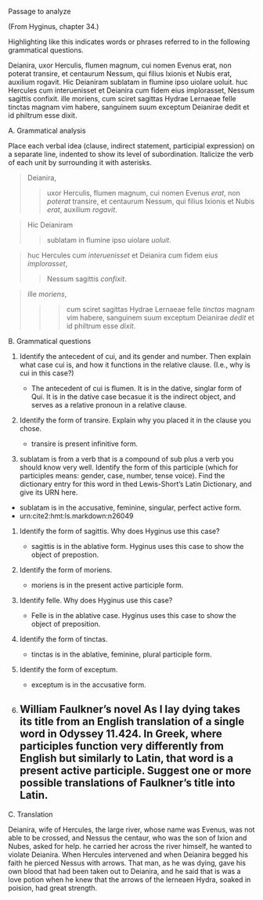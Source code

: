 
Passage to analyze

(From Hyginus, chapter 34.)

Highlighting like this indicates words or phrases referred to in the following grammatical questions.

Deianira, uxor Herculis, flumen magnum, cui nomen Evenus erat, non poterat transire, et centaurum Nessum, qui filius Ixionis et Nubis erat, auxilium rogavit. Hic Deianiram sublatam in flumine ipso uiolare uoluit. huc Hercules cum interuenisset et Deianira cum fidem eius implorasset, Nessum sagittis confixit.
ille moriens, cum sciret sagittas Hydrae Lernaeae felle tinctas magnam vim habere, sanguinem suum exceptum Deianirae dedit et id philtrum esse dixit.

A. Grammatical analysis

Place each verbal idea (clause, indirect statement, participial expression) on a separate line, indented to show its level of subordination. Italicize the verb of each unit by surrounding it with asterisks.

> Deianira, 
>> uxor Herculis, 
> flumen magnum, 
>> cui nomen Evenus *erat*,
> non *poterat* transire, 
> et centaurum Nessum, 
>> qui filius Ixionis et Nubis *erat*, 
> auxilium *rogavit*.

> Hic Deianiram 
>> sublatam in flumine ipso 
> uiolare *uoluit*.

> huc Hercules cum *interuenisset* 
> et Deianira cum fidem eius *implorasset*,
>> Nessum sagittis *confixit*.

> ille *moriens*, 
>>> cum sciret sagittas Hydrae Lernaeae felle *tinctas* magnam vim habere,
> sanguinem suum exceptum Deianirae *dedit* 
>> et id philtrum esse *dixit*.


B. Grammatical questions

1. Identify the antecedent of cui, and its gender and number. Then explain what case cui is, and how it functions in the relative clause. (I.e., why is cui in this case?)
    - The antecedent of cui is flumen. It is in the dative, singlar form of Qui. It is in the dative case becasue it is the indirect object, and serves as a relative pronoun in a relative clause. 

1. Identify the form of transire. Explain why you placed it in the clause you chose.
    - transire is present infinitive form. 
    
1. sublatam is from a verb that is a compound of sub plus a verb you should know very well. Identify the form of this participle (which for participles means: gender, case, number, tense voice). Find the dictionary entry for this word in thed Lewis-Short’s Latin Dictionary, and give its URN here.
- sublatam is in the accusative, feminine, singular, perfect active form. 
- urn:cite2:hmt:ls.markdown:n26049

1. Identify the form of sagittis. Why does Hyginus use this case?
    - sagittis is in the ablative form. Hyginus uses this case to show the object of prepostion. 

1. Identify the form of moriens.
    - moriens is in the present active participle form.
     
1. Identify felle. Why does Hyginus use this case?
    - Felle is in the ablative case. Hyginus uses this case to show the object of preposition.  

1. Identify the form of tinctas.
    - tinctas is in the ablative, feminine, plural participle form. 

1. Identify the form of exceptum.
    - exceptum is in the accusative form. 

1. William Faulkner’s novel As I lay dying takes its title from an English translation of a single word in Odyssey 11.424. In Greek, where participles function very differently from English but similarly to Latin, that word is a present active participle. Suggest one or more possible translations of Faulkner’s title into Latin.
    -
    
C. Translation 

Deianira, wife of Hercules, the large river, whose name was Evenus, was not able to be crossed, and Nessus the centaur, who was the son of Ixion and Nubes, asked for help. 
he carried her across the river himself, he wanted to violate Deianira.
When Hercules intervened and when Deianira begged his faith he pierced Nessus with arrows.
That man, as he was dying, gave his own blood that had been taken out to Deianira, and he said that is was a love potion when he knew that the arrows of the lerneaen Hydra, soaked in poision, had great strength. 
